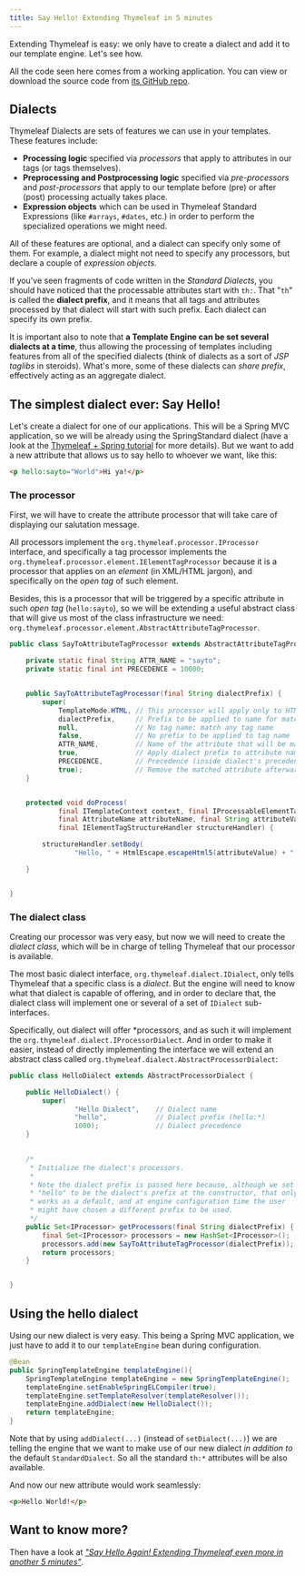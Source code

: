 ```yaml
---
title: Say Hello! Extending Thymeleaf in 5 minutes
---
```



Extending Thymeleaf is easy: we only have to create a dialect and add
it to our template engine. Let's see how.

All the code seen here comes from a working application. You can view or
download the source code from [its GitHub repo](https://github.com/thymeleaf/thymeleafexamples-sayhello).


Dialects
--------

Thymeleaf Dialects are sets of features we can use in your templates.
These features include:

-   **Processing logic** specified via *processors* that apply to
    attributes in our tags (or tags themselves).
-   **Preprocessing and Postprocessing logic** specified via *pre-processors*
    and *post-processors* that apply to our template before (pre) or
    after (post) processing actually takes place.
-   **Expression objects** which can be used in Thymeleaf Standard
    Expressions (like `#arrays`, `#dates`, etc.) in order to perform
    the specialized operations we might need.

All of these features are optional, and a dialect can specify only some
of them. For example, a dialect might not need to specify any processors,
but declare a couple of *expression objects*.

If you've seen fragments of code written in the *Standard Dialects*, you
should have noticed that the processable attributes start with `th:`.
That "`th`" is called the **dialect prefix**, and it means that all tags
and attributes processed by that dialect will start with such prefix. Each
dialect can specify its own prefix.

It is important also to note that **a Template Engine can be set several
dialects at a time**, thus allowing the processing of templates
including features from all of the specified dialects (think of dialects
as a sort of *JSP taglibs* in steroids). What's more, some of these
dialects can *share prefix*, effectively acting as an aggregate dialect.


The simplest dialect ever: Say Hello!
-------------------------------------

Let's create a dialect for one of our applications. This will be a
Spring MVC application, so we will be already using the SpringStandard
dialect (have a look at the [Thymeleaf + Spring tutorial](/documentation.html) 
for more details). But we want to add a
new attribute that allows us to say hello to whoever we want, like this:

```html
<p hello:sayto="World">Hi ya!</p>
```

### The processor

First, we will have to create the attribute processor that will take
care of displaying our salutation message.

All processors implement the `org.thymeleaf.processor.IProcessor` interface,
and specifically a tag processor implements the
`org.thymeleaf.processor.element.IElementTagProcessor` because it is a processor
that applies on an *element* (in XML/HTML jargon), and specifically on the 
*open tag* of such element.

Besides, this is a processor that will be triggered by a specific attribute
in such *open tag* (`hello:sayto`), so we will be extending a useful abstract
class that will give us most of the class infrastructure we need:
`org.thymeleaf.processor.element.AbstractAttributeTagProcessor`.

```java
public class SayToAttributeTagProcessor extends AbstractAttributeTagProcessor {

    private static final String ATTR_NAME = "sayto";
    private static final int PRECEDENCE = 10000;


    public SayToAttributeTagProcessor(final String dialectPrefix) {
        super(
            TemplateMode.HTML, // This processor will apply only to HTML mode
            dialectPrefix,     // Prefix to be applied to name for matching
            null,              // No tag name: match any tag name
            false,             // No prefix to be applied to tag name
            ATTR_NAME,         // Name of the attribute that will be matched
            true,              // Apply dialect prefix to attribute name
            PRECEDENCE,        // Precedence (inside dialect's precedence)
            true);             // Remove the matched attribute afterwards
    }


    protected void doProcess(
            final ITemplateContext context, final IProcessableElementTag tag,
            final AttributeName attributeName, final String attributeValue,
            final IElementTagStructureHandler structureHandler) {

        structureHandler.setBody(
                "Hello, " + HtmlEscape.escapeHtml5(attributeValue) + "!", false);

    }


}
```

### The dialect class

Creating our processor was very easy, but now we will need to create the
*dialect class*, which will be in charge of telling Thymeleaf that our
processor is available.

The most basic dialect interface, `org.thymeleaf.dialect.IDialect`, only
tells Thymeleaf that a specific class is a *dialect*. But the engine will
need to know what that dialect is capable of offering, and in order to
declare that, the dialect class will implement one or several of a set
of `IDialect` sub-interfaces.

Specifically, out dialect will offer *processors, and as such it will
implement the `org.thymeleaf.dialect.IProcessorDialect`. And in order
to make it easier, instead of directly implementing the interface we
will extend an abstract class called `org.thymeleaf.dialect.AbstractProcessorDialect`:

```java
public class HelloDialect extends AbstractProcessorDialect {

    public HelloDialect() {
        super(
                "Hello Dialect",    // Dialect name
                "hello",            // Dialect prefix (hello:*)
                1000);              // Dialect precedence
    }

    
    /*
     * Initialize the dialect's processors.
     *
     * Note the dialect prefix is passed here because, although we set
     * "hello" to be the dialect's prefix at the constructor, that only
     * works as a default, and at engine configuration time the user
     * might have chosen a different prefix to be used.
     */
    public Set<IProcessor> getProcessors(final String dialectPrefix) {
        final Set<IProcessor> processors = new HashSet<IProcessor>();
        processors.add(new SayToAttributeTagProcessor(dialectPrefix));
        return processors;
    }


}
```


Using the hello dialect
-----------------------

Using our new dialect is very easy. This being a Spring MVC application,
we just have to add it to our `templateEngine` bean during configuration. 

```java
@Bean
public SpringTemplateEngine templateEngine(){
    SpringTemplateEngine templateEngine = new SpringTemplateEngine();
    templateEngine.setEnableSpringELCompiler(true);
    templateEngine.setTemplateResolver(templateResolver());
    templateEngine.addDialect(new HelloDialect());
    return templateEngine;
}
```

Note that by using `addDialect(...)` (instead of `setDialect(...)`) we are telling 
the engine that we want to make use of our new dialect *in addition to* the 
default `StandardDialect`. So all the standard `th:*` attributes will be also
available.


And now our new attribute would work seamlessly:

```html
<p>Hello World!</p>
```


Want to know more?
------------------

Then have a look at [*"Say Hello Again! Extending Thymeleaf even more in
another 5 minutes"*](sayhelloagainextendingthymeleafevenmore5minutes.html).
